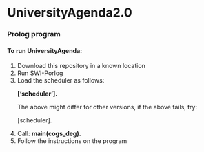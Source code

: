 # UniversityAgenda2.0

<h3>Prolog program</h3> 

<h4>To run UniversityAgenda:</h4>
<ol>
  <li>Download this repository in a known location</li>
  <li>Run SWI-Porlog</li>
  <li>Load the scheduler as follows:</li>
  <p><strong>[‘scheduler’].</strong></p>
  <p>The above might differ for other versions, if the above fails, try: </p> 
  <p>[scheduler].</p>
  <li>Call:  <strong>main(cogs_deg).</strong></li>
  <li>Follow the instructions on the program</li>
  

